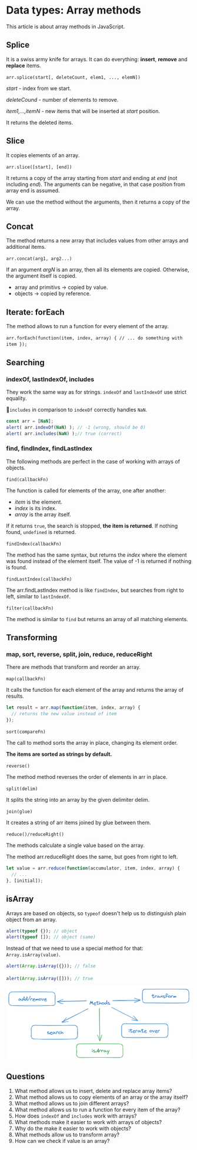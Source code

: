# Data types: Array methods

This article is about array methods in JavaScript.

## Splice
It is a swiss army knife for arrays. It can do everything: **insert**, **remove** and **replace** items.

`arr.splice(start[, deleteCount, elem1, ..., elemN])`

*start* - index from we start.

*deleteCound* - number of elements to remove.

*item1,...,itemN* - new items that will be inserted at *start* position.

It returns the deleted items.

## Slice
It copies elements of an array.

`arr.slice([start], [end])`

It returns a copy of the array starting from *start* and ending at *end* (not including *end*). The arguments can be negative, in that case position from array end is assumed.

We can use the method without the arguments, then it returns a copy of the array.

## Concat
The method returns a new array that includes values from other arrays and additional items.

`arr.concat(arg1, arg2...)`

If an argument *argN* is an array, then all its elements are copied. Otherwise, the argument itself is copied.

- array and primitivs → copied by value.
- objects → copied by reference.

## Iterate: forEach
The method allows to run a function for every element of the array.

`arr.forEach(function(item, index, array) {
  // ... do something with item
});`

## Searching
### indexOf, lastIndexOf, includes
They work the same way as for strings. `indexOf` and `lastIndexOf` use strict equality.

🚩`includes` in comparison to `indexOf` correctly handles `NaN`.

```javascript
const arr = [NaN];
alert( arr.indexOf(NaN) ); // -1 (wrong, should be 0)
alert( arr.includes(NaN) );// true (correct)
```

### find, findIndex, findLastIndex
The following methods are perfect in the case of working with arrays of objects.

`find(callbackFn)`

The function is called for elements of the array, one after another:

- *item* is the element.
- *index* is its index.
- *array* is the array itself.

If it returns `true`, the search is stopped, **the item is returned**. If nothing found, `undefined` is returned.

`findIndex(callbackFn)`

The method has the same syntax, but returns the *index* where the element was found instead of the element itself. The value of -1 is returned if nothing is found.

`findLastIndex(callbackFn)`

The arr.findLastIndex method is like `findIndex`, but searches from right to left, similar to `lastIndexOf`.

`filter(callbackFn)`

The method is similar to `find` but returns an array of all matching elements.

## Transforming
### map, sort, reverse, split, join, reduce, reduceRight
There are methods that transform and reorder an array.

`map(callbackFn)` 

It calls the function for each element of the array and returns the array of results.

```javascript
let result = arr.map(function(item, index, array) {
  // returns the new value instead of item
});
```

`sort(compareFn)`

The call to method sorts the array in place, changing its element order.

**The items are sorted as strings by default.**

`reverse()`

The method method reverses the order of elements in arr in place.

`split(delim)`

It splits the string into an array by the given delimiter delim.

`join(glue)`

It creates a string of arr items joined by glue between them.

`reduce()/reduceRight()`

The methods calculate a single value based on the array.

The method arr.reduceRight does the same, but goes from right to left.

```javascript
let value = arr.reduce(function(accumulator, item, index, array) {
  // ...
}, [initial]);
```

## isArray
Arrays are based on objects, so `typeof` doesn't help us to distinguish plain object from an array.

```javascript
alert(typeof {}); // object
alert(typeof []); // object (same)
```

Instead of that we need to use a special method for that: `Array.isArray(value)`.

```javascript
alert(Array.isArray({})); // false

alert(Array.isArray([])); // true
```

![Array methods](./assets/array_methods.png)

## Questions
1. What method allows us to insert, delete and replace array items?
2. What method allows us to copy elements of an array or the array itself?
3. What method allows us to join different arrays?
4. What method allows us to run a function for every item of the array?
5. How does `indexOf` and `includes` work with arrays?
6. What methods make it easier to work with arrays of objects?
7. Why do the make it easier to work with objects?
8. What methods allow us to transform array?
9. How can we check if value is an array?